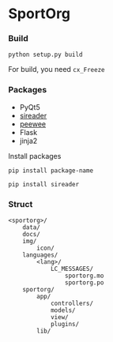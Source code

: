 # SportOrg

### Build
`python setup.py build`

For build, you need `cx_Freeze`

### Packages

- PyQt5
- [sireader](https://pypi.python.org/pypi/sireader/1.0.1)
- [peewee](http://docs.peewee-orm.com/en/latest/peewee/quickstart.html)
- Flask
- jinja2

Install packages
```
pip install package-name

pip install sireader
```

### Struct

```
<sportorg>/
    data/
    docs/
    img/
        icon/
    languages/
        <lang>/
            LC_MESSAGES/
                sportorg.mo
                sportorg.po
    sportorg/
        app/
            controllers/
            models/
            view/
            plugins/
        lib/
```

